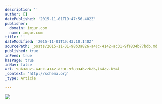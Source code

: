 ```yaml
---
description: ''
author: []
datePublished: '2015-11-01T19:47:56.402Z'
publisher:
  domain: imgur.com
  name: imgur.com
title: ''
dateModified: '2015-11-01T19:43:10.140Z'
sourcePath: _posts/2015-11-01-98b3a826-a40c-4142-ac31-9f8834b77bdb.md
published: true
inFeed: true
hasPage: true
inNav: false
url: 98b3a826-a40c-4142-ac31-9f8834b77bdb/index.html
_context: 'http://schema.org'
_type: Article

---
```

![](http://i.imgur.com/Qxlm6TR.jpg)